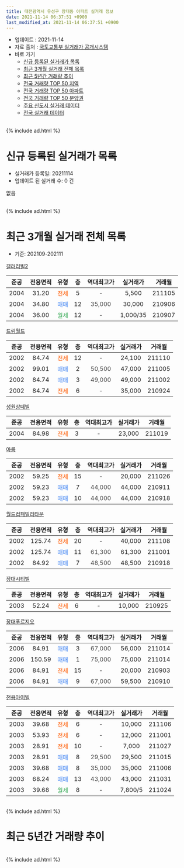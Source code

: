```yaml
---
title: 대전광역시 유성구 장대동 아파트 실거래 정보
date: 2021-11-14 06:37:51 +0900
last_modified_at: 2021-11-14 06:37:51 +0900
---
```


* 업데이트 : 2021-11-14
* 자료 출처 : [국토교통부 실거래가 공개시스템](http://rt.molit.go.kr)
* 바로 가기
    * [신규 등록된 실거래가 목록](#신규-등록된-실거래가-목록)
    * [최근 3개월 실거래 전체 목록](#최근-3개월-실거래-전체-목록)
    * [최근 5년간 거래량 추이](#최근-5년간-거래량-추이)
    * [전국 거래량 TOP 50 지역](https://inasie.github.io/apt-trade-info/최근-3개월-전국에서-가장-거래가-많이-발생한-지역)
    * [전국 거래량 TOP 50 아파트](https://inasie.github.io/apt-trade-info/최근-3개월-전국에서-가장-거래가-많이-발생한-아파트)
    * [전국 거래량 TOP 50 분양권](https://inasie.github.io/apt-trade-info/최근-3개월-전국에서-가장-거래가-많이-발생한-분양권)
    * [주요 신도시 실거래 데이터](https://inasie.github.io/apt-trade-info/주요-신도시)
    * [전국 실거래 데이터](https://inasie.github.io/apt-trade-info/전국)
<br>
{% include ad.html %}
<br>

# 신규 등록된 실거래가 목록
* 실거래가 등록일: 20211114
* 업데이트 된 실거래 수: 0 건

없음

<br>
{% include ad.html %}
<br>

# 최근 3개월 실거래 전체 목록
* 기준: 202109-202111


[갤러리빌2](https://search.naver.com/search.naver?query=%EB%8C%80%EC%A0%84%EA%B4%91%EC%97%AD%EC%8B%9C+%EC%9C%A0%EC%84%B1%EA%B5%AC+%EC%9E%A5%EB%8C%80%EB%8F%99+%EA%B0%A4%EB%9F%AC%EB%A6%AC%EB%B9%8C2)

|준공|전용면적|유형|층|역대최고가|실거래가|거래월|
|:---:|:---:|:---:|:---:|:---:|:---:|:---:|
|2004|31.20|<span style="color:#ff5a00">전세</span>|5|<span style="color:#444444">-</span>|5,500|211105|
|2004|34.80|<span style="color:#4285f3">매매</span>|12|<span style="color:#444444">35,000</span>|30,000|210906|
|2004|36.00|<span style="color:#34a853">월세</span>|12|<span style="color:#444444">-</span>|1,000/35|210907|

[드림월드](https://search.naver.com/search.naver?query=%EB%8C%80%EC%A0%84%EA%B4%91%EC%97%AD%EC%8B%9C+%EC%9C%A0%EC%84%B1%EA%B5%AC+%EC%9E%A5%EB%8C%80%EB%8F%99+%EB%93%9C%EB%A6%BC%EC%9B%94%EB%93%9C)

|준공|전용면적|유형|층|역대최고가|실거래가|거래월|
|:---:|:---:|:---:|:---:|:---:|:---:|:---:|
|2002|84.74|<span style="color:#ff5a00">전세</span>|12|<span style="color:#444444">-</span>|24,100|211110|
|2002|99.01|<span style="color:#4285f3">매매</span>|2|<span style="color:#444444">50,500</span>|47,000|211005|
|2002|84.74|<span style="color:#4285f3">매매</span>|3|<span style="color:#444444">49,000</span>|49,000|211002|
|2002|84.74|<span style="color:#ff5a00">전세</span>|6|<span style="color:#444444">-</span>|35,000|210924|

[성원상떼빌](https://search.naver.com/search.naver?query=%EB%8C%80%EC%A0%84%EA%B4%91%EC%97%AD%EC%8B%9C+%EC%9C%A0%EC%84%B1%EA%B5%AC+%EC%9E%A5%EB%8C%80%EB%8F%99+%EC%84%B1%EC%9B%90%EC%83%81%EB%96%BC%EB%B9%8C)

|준공|전용면적|유형|층|역대최고가|실거래가|거래월|
|:---:|:---:|:---:|:---:|:---:|:---:|:---:|
|2004|84.98|<span style="color:#ff5a00">전세</span>|3|<span style="color:#444444">-</span>|23,000|211019|

[아름](https://search.naver.com/search.naver?query=%EB%8C%80%EC%A0%84%EA%B4%91%EC%97%AD%EC%8B%9C+%EC%9C%A0%EC%84%B1%EA%B5%AC+%EC%9E%A5%EB%8C%80%EB%8F%99+%EC%95%84%EB%A6%84)

|준공|전용면적|유형|층|역대최고가|실거래가|거래월|
|:---:|:---:|:---:|:---:|:---:|:---:|:---:|
|2002|59.25|<span style="color:#ff5a00">전세</span>|15|<span style="color:#444444">-</span>|20,000|211026|
|2002|59.23|<span style="color:#4285f3">매매</span>|7|<span style="color:#444444">44,000</span>|44,000|210911|
|2002|59.23|<span style="color:#4285f3">매매</span>|10|<span style="color:#444444">44,000</span>|44,000|210918|

[월드컵패밀리타운](https://search.naver.com/search.naver?query=%EB%8C%80%EC%A0%84%EA%B4%91%EC%97%AD%EC%8B%9C+%EC%9C%A0%EC%84%B1%EA%B5%AC+%EC%9E%A5%EB%8C%80%EB%8F%99+%EC%9B%94%EB%93%9C%EC%BB%B5%ED%8C%A8%EB%B0%80%EB%A6%AC%ED%83%80%EC%9A%B4)

|준공|전용면적|유형|층|역대최고가|실거래가|거래월|
|:---:|:---:|:---:|:---:|:---:|:---:|:---:|
|2002|125.74|<span style="color:#ff5a00">전세</span>|20|<span style="color:#444444">-</span>|40,000|211108|
|2002|125.74|<span style="color:#4285f3">매매</span>|11|<span style="color:#444444">61,300</span>|61,300|211001|
|2002|84.92|<span style="color:#4285f3">매매</span>|7|<span style="color:#444444">48,500</span>|48,500|210918|

[장대시티빌](https://search.naver.com/search.naver?query=%EB%8C%80%EC%A0%84%EA%B4%91%EC%97%AD%EC%8B%9C+%EC%9C%A0%EC%84%B1%EA%B5%AC+%EC%9E%A5%EB%8C%80%EB%8F%99+%EC%9E%A5%EB%8C%80%EC%8B%9C%ED%8B%B0%EB%B9%8C)

|준공|전용면적|유형|층|역대최고가|실거래가|거래월|
|:---:|:---:|:---:|:---:|:---:|:---:|:---:|
|2003|52.24|<span style="color:#ff5a00">전세</span>|6|<span style="color:#444444">-</span>|10,000|210925|

[장대푸르지오](https://search.naver.com/search.naver?query=%EB%8C%80%EC%A0%84%EA%B4%91%EC%97%AD%EC%8B%9C+%EC%9C%A0%EC%84%B1%EA%B5%AC+%EC%9E%A5%EB%8C%80%EB%8F%99+%EC%9E%A5%EB%8C%80%ED%91%B8%EB%A5%B4%EC%A7%80%EC%98%A4)

|준공|전용면적|유형|층|역대최고가|실거래가|거래월|
|:---:|:---:|:---:|:---:|:---:|:---:|:---:|
|2006|84.91|<span style="color:#4285f3">매매</span>|3|<span style="color:#444444">67,000</span>|56,000|211014|
|2006|150.59|<span style="color:#4285f3">매매</span>|1|<span style="color:#444444">75,000</span>|75,000|211014|
|2006|84.91|<span style="color:#ff5a00">전세</span>|15|<span style="color:#444444">-</span>|20,000|210903|
|2006|84.91|<span style="color:#4285f3">매매</span>|9|<span style="color:#444444">67,000</span>|59,500|210910|

[천용아이빌](https://search.naver.com/search.naver?query=%EB%8C%80%EC%A0%84%EA%B4%91%EC%97%AD%EC%8B%9C+%EC%9C%A0%EC%84%B1%EA%B5%AC+%EC%9E%A5%EB%8C%80%EB%8F%99+%EC%B2%9C%EC%9A%A9%EC%95%84%EC%9D%B4%EB%B9%8C)

|준공|전용면적|유형|층|역대최고가|실거래가|거래월|
|:---:|:---:|:---:|:---:|:---:|:---:|:---:|
|2003|39.68|<span style="color:#ff5a00">전세</span>|6|<span style="color:#444444">-</span>|10,000|211106|
|2003|53.93|<span style="color:#ff5a00">전세</span>|6|<span style="color:#444444">-</span>|12,000|211001|
|2003|28.91|<span style="color:#ff5a00">전세</span>|10|<span style="color:#444444">-</span>|7,000|211027|
|2003|28.91|<span style="color:#4285f3">매매</span>|8|<span style="color:#444444">29,500</span>|29,500|211015|
|2003|39.68|<span style="color:#4285f3">매매</span>|8|<span style="color:#444444">35,000</span>|35,000|211006|
|2003|68.24|<span style="color:#4285f3">매매</span>|13|<span style="color:#444444">43,000</span>|43,000|211031|
|2003|39.68|<span style="color:#34a853">월세</span>|8|<span style="color:#444444">-</span>|7,800/5|211024|


<br>
{% include ad.html %}
<br>

# 최근 5년간 거래량 추이


<div style="width:100%;">
    <canvas id="deal_progress" height="200"></canvas>
</div>

<script>
new Chart(document.getElementById("deal_progress"), {
    type: 'line',
    data: {
        labels: ['201611','201612','201701','201702','201703','201704','201705','201706','201707','201708','201709','201710','201711','201712','201801','201802','201803','201804','201805','201806','201807','201808','201809','201810','201811','201812','201901','201902','201903','201904','201905','201906','201907','201908','201909','201910','201911','201912','202001','202002','202003','202004','202005','202006','202007','202008','202009','202010','202011','202012','202101','202102','202103','202104','202105','202106','202107','202108','202109','202110','202111'],
        datasets: [{
            label: '매매',
            pointRadius: 1,
            data: [18, 20, 10, 23, 15, 13, 13, 16, 13, 13, 8, 7, 17, 15, 20, 14, 8, 11, 6, 11, 11, 10, 15, 16, 10, 11, 15, 14, 15, 17, 20, 25, 20, 26, 26, 32, 32, 27, 24, 37, 25, 6, 15, 18, 8, 11, 12, 15, 16, 15, 15, 12, 9, 32, 28, 4, 9, 12, 5, 8, 0],
            borderColor: "rgba(255, 201, 14, 1)",
            backgroundColor: "rgba(255, 201, 14, 0.5)",
            fill: false,
            lineTension: 0
        },{
            label: '전월세',
            pointRadius: 1,
            data: [6, 9, 9, 8, 12, 7, 5, 7, 3, 6, 3, 11, 9, 5, 8, 6, 3, 5, 10, 8, 2, 3, 5, 3, 13, 7, 6, 7, 4, 4, 5, 5, 10, 5, 7, 14, 16, 15, 13, 14, 4, 15, 11, 9, 10, 12, 7, 6, 6, 12, 15, 7, 8, 10, 7, 12, 6, 9, 4, 5, 4],
            borderColor: "rgba(0, 141, 185, 1)",
            backgroundColor: "rgba(0, 141, 185, 0.5)",
            fill: false,
            lineTension: 0
        }
        ]
    },
    options: {
        responsive: true,
        title: {
            display: false
        },
        tooltips: {
            mode: 'index',
            intersect: false
        },
        hover: {
            mode: 'nearest',
            intersect: true
        },
        scales: {
            xAxes: [{
                display: true,
                scaleLabel: {
                    display: true,
                    labelString: '년/월'
                }
            }],
            yAxes: [{
                display: true,
                ticks: {
                    suggestedMin: 0,
                },
                scaleLabel: {
                    display: true,
                    labelString: '실거래 수'
                }
            }]
        }
    }
});

</script>


<br>
{% include ad.html %}
<br>

